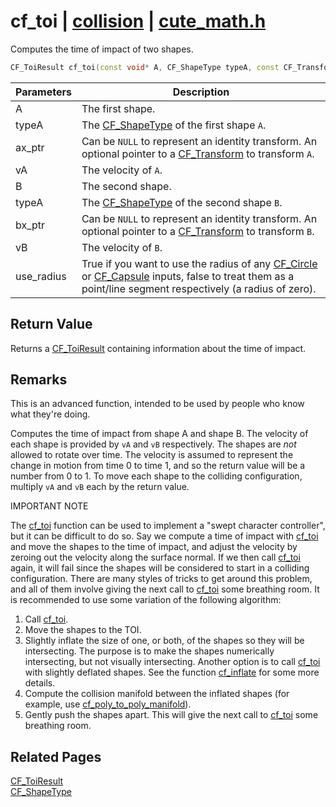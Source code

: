 # cf_toi | [collision](https://github.com/RandyGaul/cute_framework/blob/master/docs/collision/README.md) | [cute_math.h](https://github.com/RandyGaul/cute_framework/blob/master/include/cute_math.h)

Computes the time of impact of two shapes.

```cpp
CF_ToiResult cf_toi(const void* A, CF_ShapeType typeA, const CF_Transform* ax_ptr, CF_V2 vA, const void* B, CF_ShapeType typeB, const CF_Transform* bx_ptr, CF_V2 vB, int use_radius);
```

Parameters | Description
--- | ---
A | The first shape.
typeA | The [CF_ShapeType](https://github.com/RandyGaul/cute_framework/blob/master/docs/collision/cf_shapetype.md) of the first shape `A`.
ax_ptr | Can be `NULL` to represent an identity transform. An optional pointer to a [CF_Transform](https://github.com/RandyGaul/cute_framework/blob/master/docs/math/cf_transform.md) to transform `A`.
vA | The velocity of `A`.
B | The second shape.
typeA | The [CF_ShapeType](https://github.com/RandyGaul/cute_framework/blob/master/docs/collision/cf_shapetype.md) of the second shape `B`.
bx_ptr | Can be `NULL` to represent an identity transform. An optional pointer to a [CF_Transform](https://github.com/RandyGaul/cute_framework/blob/master/docs/math/cf_transform.md) to transform `B`.
vB | The velocity of `B`.
use_radius | True if you want to use the radius of any [CF_Circle](https://github.com/RandyGaul/cute_framework/blob/master/docs/math/cf_circle.md) or [CF_Capsule](https://github.com/RandyGaul/cute_framework/blob/master/docs/collision/cf_capsule.md) inputs, false to treat them as a point/line segment respectively (a radius of zero).

## Return Value

Returns a [CF_ToiResult](https://github.com/RandyGaul/cute_framework/blob/master/docs/collision/cf_toiresult.md) containing information about the time of impact.

## Remarks

This is an advanced function, intended to be used by people who know what they're doing.

Computes the time of impact from shape A and shape B. The velocity of each shape is provided by `vA` and `vB` respectively. The shapes are
_not_ allowed to rotate over time. The velocity is assumed to represent the change in motion from time 0 to time 1, and so the return value
will be a number from 0 to 1. To move each shape to the colliding configuration, multiply `vA` and `vB` each by the return value.

IMPORTANT NOTE

The [cf_toi](https://github.com/RandyGaul/cute_framework/blob/master/docs/collision/cf_toi.md) function can be used to implement a "swept character controller", but it can be difficult to do so. Say we compute a time
of impact with [cf_toi](https://github.com/RandyGaul/cute_framework/blob/master/docs/collision/cf_toi.md) and move the shapes to the time of impact, and adjust the velocity by zeroing out the velocity along the surface
normal. If we then call [cf_toi](https://github.com/RandyGaul/cute_framework/blob/master/docs/collision/cf_toi.md) again, it will fail since the shapes will be considered to start in a colliding configuration. There are
many styles of tricks to get around this problem, and all of them involve giving the next call to [cf_toi](https://github.com/RandyGaul/cute_framework/blob/master/docs/collision/cf_toi.md) some breathing room. It is
recommended to use some variation of the following algorithm:

1. Call [cf_toi](https://github.com/RandyGaul/cute_framework/blob/master/docs/collision/cf_toi.md).
2. Move the shapes to the TOI.
3. Slightly inflate the size of one, or both, of the shapes so they will be intersecting.
   The purpose is to make the shapes numerically intersecting, but not visually intersecting.
   Another option is to call [cf_toi](https://github.com/RandyGaul/cute_framework/blob/master/docs/collision/cf_toi.md) with slightly deflated shapes.
   See the function [cf_inflate](https://github.com/RandyGaul/cute_framework/blob/master/docs/collision/cf_inflate.md) for some more details.
4. Compute the collision manifold between the inflated shapes (for example, use [cf_poly_to_poly_manifold](https://github.com/RandyGaul/cute_framework/blob/master/docs/collision/cf_poly_to_poly_manifold.md)).
5. Gently push the shapes apart. This will give the next call to [cf_toi](https://github.com/RandyGaul/cute_framework/blob/master/docs/collision/cf_toi.md) some breathing room.

## Related Pages

[CF_ToiResult](https://github.com/RandyGaul/cute_framework/blob/master/docs/collision/cf_toiresult.md)  
[CF_ShapeType](https://github.com/RandyGaul/cute_framework/blob/master/docs/collision/cf_shapetype.md)  

